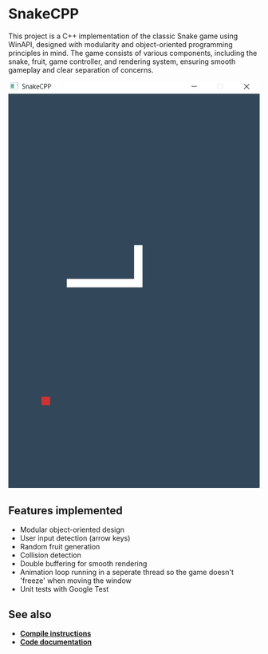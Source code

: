 # SnakeCPP

This project is a C++ implementation of the classic Snake game using WinAPI, designed with modularity and object-oriented programming principles in mind. The game consists of various components, including the snake, fruit, game controller, and rendering system, ensuring smooth gameplay and clear separation of concerns.

![anim](docs/2a8a3157d1690.gif)

## Features implemented
* Modular object-oriented design
* User input detection (arrow keys)
* Random fruit generation
* Collision detection
* Double buffering for smooth rendering
* Animation loop running in a seperate thread so the game doesn't 'freeze' when moving the window
* Unit tests with Google Test

## See also
* **[Compile instructions](docs/index_compile.md)**
* **[Code documentation](docs/index_code.md)**